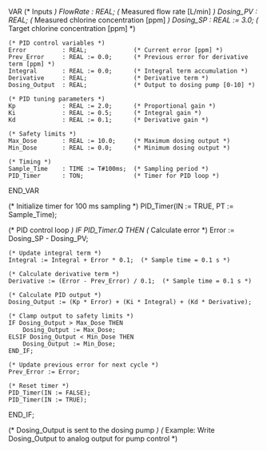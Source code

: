 VAR
    (* Inputs *)
    FlowRate       : REAL;             (* Measured flow rate [L/min] *)
    Dosing_PV      : REAL;             (* Measured chlorine concentration [ppm] *)
    Dosing_SP      : REAL := 3.0;      (* Target chlorine concentration [ppm] *)

    (* PID control variables *)
    Error          : REAL;             (* Current error [ppm] *)
    Prev_Error     : REAL := 0.0;      (* Previous error for derivative term [ppm] *)
    Integral       : REAL := 0.0;      (* Integral term accumulation *)
    Derivative     : REAL;             (* Derivative term *)
    Dosing_Output  : REAL;             (* Output to dosing pump [0-10] *)

    (* PID tuning parameters *)
    Kp             : REAL := 2.0;      (* Proportional gain *)
    Ki             : REAL := 0.5;      (* Integral gain *)
    Kd             : REAL := 0.1;      (* Derivative gain *)

    (* Safety limits *)
    Max_Dose       : REAL := 10.0;     (* Maximum dosing output *)
    Min_Dose       : REAL := 0.0;      (* Minimum dosing output *)

    (* Timing *)
    Sample_Time    : TIME := T#100ms;  (* Sampling period *)
    PID_Timer      : TON;              (* Timer for PID loop *)
END_VAR

(* Initialize timer for 100 ms sampling *)
PID_Timer(IN := TRUE, PT := Sample_Time);

(* PID control loop *)
IF PID_Timer.Q THEN
    (* Calculate error *)
    Error := Dosing_SP - Dosing_PV;

    (* Update integral term *)
    Integral := Integral + Error * 0.1;  (* Sample time = 0.1 s *)

    (* Calculate derivative term *)
    Derivative := (Error - Prev_Error) / 0.1;  (* Sample time = 0.1 s *)

    (* Calculate PID output *)
    Dosing_Output := (Kp * Error) + (Ki * Integral) + (Kd * Derivative);

    (* Clamp output to safety limits *)
    IF Dosing_Output > Max_Dose THEN
        Dosing_Output := Max_Dose;
    ELSIF Dosing_Output < Min_Dose THEN
        Dosing_Output := Min_Dose;
    END_IF;

    (* Update previous error for next cycle *)
    Prev_Error := Error;

    (* Reset timer *)
    PID_Timer(IN := FALSE);
    PID_Timer(IN := TRUE);
END_IF;

(* Dosing_Output is sent to the dosing pump *)
(* Example: Write Dosing_Output to analog output for pump control *)
